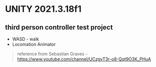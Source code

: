 # UNITY 2021.3.18f1
## third person controller test project

- WASD - walk
- Locomation Animator

> reference from Sebastian Graves - https://www.youtube.com/channel/UCzgvT3r-o8-Qqt9O3K_PHuA


